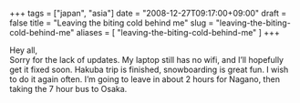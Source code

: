 +++
tags = ["japan", "asia"]
date = "2008-12-27T09:17:00+09:00"
draft = false
title = "Leaving the biting cold behind me"
slug = "leaving-the-biting-cold-behind-me"
aliases = [
	"leaving-the-biting-cold-behind-me"
]
+++

Hey all,  
Sorry for the lack of updates. My laptop still has no wifi, and I’ll hopefully get it fixed soon. Hakuba trip is finished, snowboarding is great fun. I wish to do it again often. I’m going to leave in about 2 hours for Nagano, then taking the 7 hour bus to Osaka.
